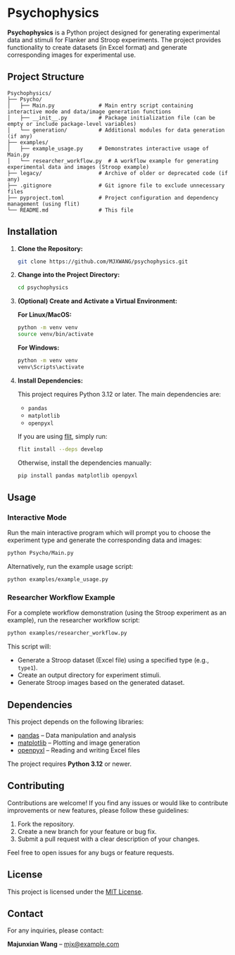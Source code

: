 # Psychophysics

**Psychophysics** is a Python project designed for generating experimental data and stimuli for Flanker and Stroop experiments. The project provides functionality to create datasets (in Excel format) and generate corresponding images for experimental use.

## Project Structure

```plaintext
Psychophysics/
├── Psycho/
│   ├── Main.py              # Main entry script containing interactive mode and data/image generation functions
│   ├── __init__.py          # Package initialization file (can be empty or include package-level variables)
│   └── generation/          # Additional modules for data generation (if any)
├── examples/
│   ├── example_usage.py     # Demonstrates interactive usage of Main.py
│   └── researcher_workflow.py  # A workflow example for generating experimental data and images (Stroop example)
├── legacy/                  # Archive of older or deprecated code (if any)
├── .gitignore               # Git ignore file to exclude unnecessary files
├── pyproject.toml           # Project configuration and dependency management (using flit)
└── README.md                # This file
```

## Installation

1. **Clone the Repository:**
   ```bash
   git clone https://github.com/MJXWANG/psychophysics.git
   ```

2. **Change into the Project Directory:**
   ```bash
   cd psychophysics
   ```

3. **(Optional) Create and Activate a Virtual Environment:**

   **For Linux/MacOS:**
   ```bash
   python -m venv venv
   source venv/bin/activate
   ```

   **For Windows:**
   ```bash
   python -m venv venv
   venv\Scripts\activate
   ```

4. **Install Dependencies:**

   This project requires Python 3.12 or later. The main dependencies are:
   - `pandas`
   - `matplotlib`
   - `openpyxl`

   If you are using [flit](https://flit.readthedocs.io/), simply run:
   ```bash
   flit install --deps develop
   ```
   Otherwise, install the dependencies manually:
   ```bash
   pip install pandas matplotlib openpyxl
   ```

## Usage

### Interactive Mode

Run the main interactive program which will prompt you to choose the experiment type and generate the corresponding data and images:
```bash
python Psycho/Main.py
```

Alternatively, run the example usage script:
```bash
python examples/example_usage.py
```

### Researcher Workflow Example

For a complete workflow demonstration (using the Stroop experiment as an example), run the researcher workflow script:
```bash
python examples/researcher_workflow.py
```

This script will:
- Generate a Stroop dataset (Excel file) using a specified type (e.g., `type1`).
- Create an output directory for experiment stimuli.
- Generate Stroop images based on the generated dataset.

## Dependencies

This project depends on the following libraries:
- [pandas](https://pandas.pydata.org/) – Data manipulation and analysis
- [matplotlib](https://matplotlib.org/) – Plotting and image generation
- [openpyxl](https://openpyxl.readthedocs.io/) – Reading and writing Excel files

The project requires **Python 3.12** or newer.

## Contributing

Contributions are welcome! If you find any issues or would like to contribute improvements or new features, please follow these guidelines:
1. Fork the repository.
2. Create a new branch for your feature or bug fix.
3. Submit a pull request with a clear description of your changes.

Feel free to open issues for any bugs or feature requests.

## License

This project is licensed under the [MIT License](LICENSE).

## Contact

For any inquiries, please contact:

**Majunxian Wang** – [mjx@example.com](mailto:mjx@example.com)
```